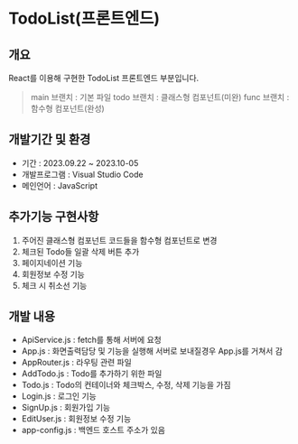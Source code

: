 # TodoList(프론트엔드)
## 개요
React를 이용해 구현한 TodoList 프론트엔드 부분입니다.
> main 브랜치 : 기본 파일
> todo 브랜치 : 클래스형 컴포넌트(미완)
> func 브랜치 : 함수형 컴포넌트(완성)

## 개발기간 및 환경
- 기간 : 2023.09.22 ~ 2023.10-05
- 개발프로그램 : Visual Studio Code
- 메인언어 : JavaScript

## 추가기능 구현사항
1. 주어진 클래스형 컴포넌트 코드들을 함수형 컴포넌트로 변경
2. 체크된 Todo들 일괄 삭제 버튼 추가
3. 페이지네이션 기능
4. 회원정보 수정 기능
5. 체크 시 취소선 기능

## 개발 내용
- ApiService.js : fetch를 통해 서버에 요청
- App.js : 화면출력담당 및 기능을 실행해 서버로 보내질경우 App.js를 거쳐서 감
- AppRouter.js : 라우팅 관련 파일
- AddTodo.js : Todo를 추가하기 위한 파일
- Todo.js : Todo의 컨테이너와 체크박스, 수정, 삭제 기능을 가짐
- Login.js : 로그인 기능
- SignUp.js : 회원가입 기능
- EditUser.js : 회원정보 수정 기능
- app-config.js : 백엔드 호스트 주소가 있음
